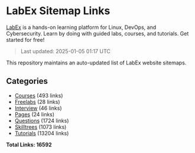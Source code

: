 # LabEx Sitemap Links

[LabEx](https://labex.io) is a hands-on learning platform for Linux, DevOps, and Cybersecurity. Learn by doing with guided labs, courses, and tutorials. Get started for free!

> Last updated: 2025-01-05 01:17 UTC

This repository maintains an auto-updated list of LabEx website sitemaps.

## Categories

- [Courses](sitemaps/courses.md) (493 links)
- [Freelabs](sitemaps/freelabs.md) (28 links)
- [Interview](sitemaps/interview.md) (46 links)
- [Pages](sitemaps/pages.md) (24 links)
- [Questions](sitemaps/questions.md) (1724 links)
- [Skilltrees](sitemaps/skilltrees.md) (1073 links)
- [Tutorials](sitemaps/tutorials.md) (13204 links)

**Total Links: 16592**


